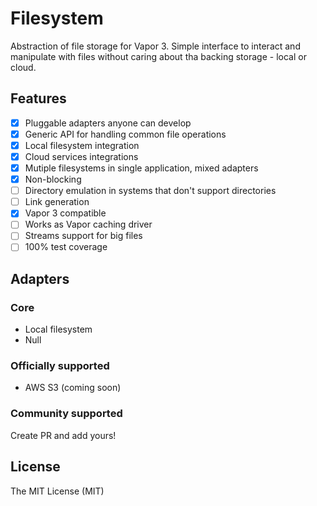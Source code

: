 # Filesystem

Abstraction of file storage for Vapor 3. Simple interface to interact and manipulate with files without caring about tha backing storage - local or cloud.

## Features

- [x] Pluggable adapters anyone can develop
- [x] Generic API for handling common file operations
- [x] Local filesystem integration
- [x] Cloud services integrations
- [x] Mutiple filesystems in single application, mixed adapters
- [x] Non-blocking
- [ ] Directory emulation in systems that don't support directories
- [ ] Link generation
- [x] Vapor 3 compatible
- [ ] Works as Vapor caching driver
- [ ] Streams support for big files
- [ ] 100% test coverage

## Adapters

### Core
- Local filesystem
- Null

### Officially supported
- AWS S3 (coming soon)

### Community supported
Create PR and add yours!

## License
The MIT License (MIT)
